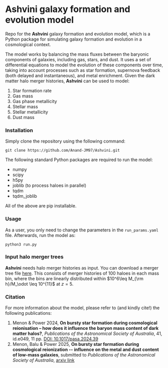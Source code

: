 # **Ashvini** galaxy formation and evolution model

Repo for the **Ashvini** galaxy formation and evolution model, which is a Python package for simulating galaxy formation and evolution in a cosmological context.

The model works by balancing the mass fluxes between the baryonic components of galaxies, including gas, stars, and dust. It uses a set of differential equations to model the evolution of these components over time, taking into account processes such as star formation, supernova feedback (both delayed and instantaneous), and metal enrichment.
Given the dark matter halo merger histories, **Ashvini** can be used to model:

1. Star formation rate
1. Gas mass
1. Gas phase metallicity
1. Stellar mass
1. Stellar metallicity
1. Dust mass

### Installation

Simply clone the repository using the following command:

```
git clone https://github.com/Anand-JM97/Ashvini.git
```

The following standard Python packages are required to run the model:

* numpy
* scipy
* h5py
* joblib (to process haloes in parallel)
* tqdm
* tqdm_joblib

All of the above are pip installable.

### Usage

As a user, you only need to change the parameters in the `run_params.yaml` file. Afterwards, run the model as:

```
python3 run.py
```

### Input halo merger trees

**Ashvini** needs halo merger histories as input. You can download a merger tree file [here](https://drive.google.com/file/d/1eAiONNCOHSAw829n3zbR1izsIU6JNCO4/view?usp=sharing). This consists of merger histories of 100 haloes in each mass bin, where the bins are linearly distributed within $10^6\leq M_{\rm h}/M_\odot \leq 10^{11}$ at $z=5$.

### Citation

For more information about the model, please refer to (and kindly cite!) the following publications:

1. Menon & Power 2024, **On bursty star formation during cosmological reionisation – how does it influence the baryon mass content of dark matter halos?**, _Publications of the Astronomical Society of Australia_, 41, id.e049, 11 pp. [DOI:
10.1017/pasa.2024.39](https://ui.adsabs.harvard.edu/abs/2024PASA...41...49M/abstract)
1. Menon, Balu & Power 2025, **On bursty star formation during cosmological reionization -- influence on the metal and dust content of low-mass galaxies**, submitted to _Publications of the Astronomical Society of Australia_, [arxiv link](https://arxiv.org/abs/2508.08363)
